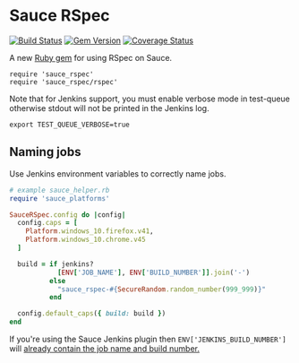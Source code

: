 # Sauce RSpec

[![Build Status](https://travis-ci.org/bootstraponline/sauce_rspec.svg)](https://travis-ci.org/bootstraponline/sauce_rspec/builds)
[![Gem Version](https://badge.fury.io/rb/sauce_rspec.svg)](https://rubygems.org/gems/sauce_rspec)
[![Coverage Status](https://coveralls.io/repos/bootstraponline/sauce_rspec/badge.svg?branch=master&service=github&nocache=1)](https://coveralls.io/github/bootstraponline/sauce_rspec?branch=master)

A new [Ruby gem](https://github.com/bootstraponline/meta/wiki/Sauce_Ruby_Integration_Roadmap) for using RSpec on Sauce.

```
require 'sauce_rspec'
require 'sauce_rspec/rspec'
```

Note that for Jenkins support, you must enable verbose mode in test-queue
otherwise stdout will not be printed in the Jenkins log.

```
export TEST_QUEUE_VERBOSE=true
```

## Naming jobs

Use Jenkins environment variables to correctly name jobs.

```ruby
# example sauce_helper.rb
require 'sauce_platforms'

SauceRSpec.config do |config|
  config.caps = [
    Platform.windows_10.firefox.v41,
    Platform.windows_10.chrome.v45
  ]

  build = if jenkins?
            [ENV['JOB_NAME'], ENV['BUILD_NUMBER']].join('-')
          else
            "sauce_rspec-#{SecureRandom.random_number(999_999)}"
          end

  config.default_caps({ build: build })
end
```

If you're using the Sauce Jenkins plugin then `ENV['JENKINS_BUILD_NUMBER']` will [already contain the job name and build number.](https://wiki.saucelabs.com/display/DOCS/Setting+Up+Reporting+between+Sauce+Labs+and+Jenkins)

